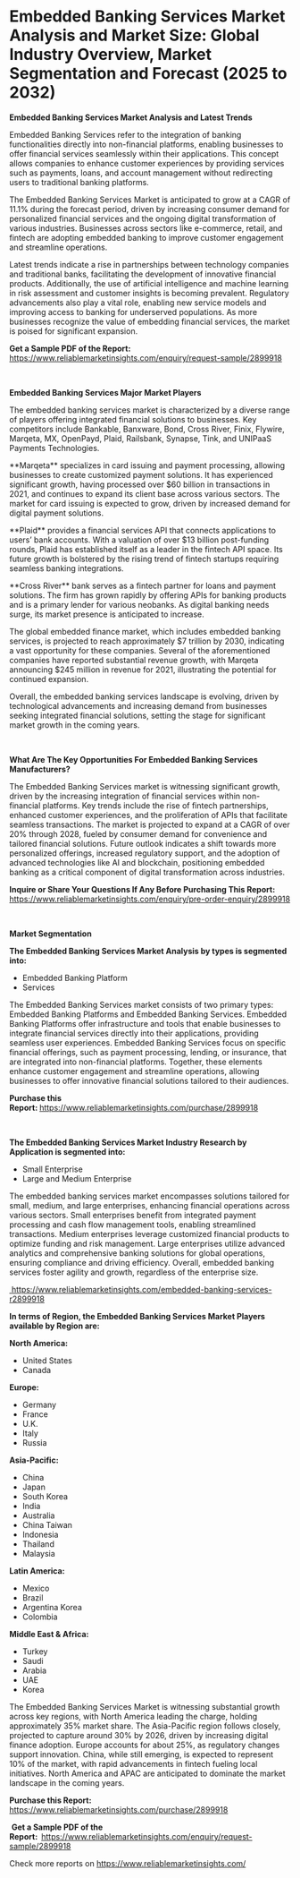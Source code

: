 <p><h1>Embedded Banking Services Market Analysis and Market Size: Global Industry Overview, Market Segmentation and Forecast (2025 to 2032)</h1></p><p><strong>Embedded Banking Services Market Analysis and Latest Trends</strong></p>
<p><p>Embedded Banking Services refer to the integration of banking functionalities directly into non-financial platforms, enabling businesses to offer financial services seamlessly within their applications. This concept allows companies to enhance customer experiences by providing services such as payments, loans, and account management without redirecting users to traditional banking platforms. </p><p>The Embedded Banking Services Market is anticipated to grow at a CAGR of 11.1% during the forecast period, driven by increasing consumer demand for personalized financial services and the ongoing digital transformation of various industries. Businesses across sectors like e-commerce, retail, and fintech are adopting embedded banking to improve customer engagement and streamline operations. </p><p>Latest trends indicate a rise in partnerships between technology companies and traditional banks, facilitating the development of innovative financial products. Additionally, the use of artificial intelligence and machine learning in risk assessment and customer insights is becoming prevalent. Regulatory advancements also play a vital role, enabling new service models and improving access to banking for underserved populations. As more businesses recognize the value of embedding financial services, the market is poised for significant expansion.</p></p>
<p><strong>Get a Sample PDF of the Report:&nbsp;</strong> <a href="https://www.reliablemarketinsights.com/enquiry/request-sample/2899918?utm_campaign=3268&utm_medium=2&utm_source=Github&utm_content=ia&utm_term=16032025&utm_id=embedded-banking-services">https://www.reliablemarketinsights.com/enquiry/request-sample/2899918</a></p>
<p>&nbsp;</p>
<p><strong>Embedded Banking Services Major Market Players</strong></p>
<p><p>The embedded banking services market is characterized by a diverse range of players offering integrated financial solutions to businesses. Key competitors include Bankable, Banxware, Bond, Cross River, Finix, Flywire, Marqeta, MX, OpenPayd, Plaid, Railsbank, Synapse, Tink, and UNIPaaS Payments Technologies.</p><p>**Marqeta** specializes in card issuing and payment processing, allowing businesses to create customized payment solutions. It has experienced significant growth, having processed over $60 billion in transactions in 2021, and continues to expand its client base across various sectors. The market for card issuing is expected to grow, driven by increased demand for digital payment solutions.</p><p>**Plaid** provides a financial services API that connects applications to users’ bank accounts. With a valuation of over $13 billion post-funding rounds, Plaid has established itself as a leader in the fintech API space. Its future growth is bolstered by the rising trend of fintech startups requiring seamless banking integrations.</p><p>**Cross River** bank serves as a fintech partner for loans and payment solutions. The firm has grown rapidly by offering APIs for banking products and is a primary lender for various neobanks. As digital banking needs surge, its market presence is anticipated to increase.</p><p>The global embedded finance market, which includes embedded banking services, is projected to reach approximately $7 trillion by 2030, indicating a vast opportunity for these companies. Several of the aforementioned companies have reported substantial revenue growth, with Marqeta announcing $245 million in revenue for 2021, illustrating the potential for continued expansion.</p><p>Overall, the embedded banking services landscape is evolving, driven by technological advancements and increasing demand from businesses seeking integrated financial solutions, setting the stage for significant market growth in the coming years.</p></p>
<p>&nbsp;</p>
<p><strong>What Are The Key Opportunities For Embedded Banking Services Manufacturers?</strong></p>
<p><p>The Embedded Banking Services market is witnessing significant growth, driven by the increasing integration of financial services within non-financial platforms. Key trends include the rise of fintech partnerships, enhanced customer experiences, and the proliferation of APIs that facilitate seamless transactions. The market is projected to expand at a CAGR of over 20% through 2028, fueled by consumer demand for convenience and tailored financial solutions. Future outlook indicates a shift towards more personalized offerings, increased regulatory support, and the adoption of advanced technologies like AI and blockchain, positioning embedded banking as a critical component of digital transformation across industries.</p></p>
<p><strong>Inquire or Share Your Questions If Any Before Purchasing This Report:</strong> <a href="https://www.reliablemarketinsights.com/enquiry/pre-order-enquiry/2899918?utm_campaign=3268&utm_medium=2&utm_source=Github&utm_content=ia&utm_term=16032025&utm_id=embedded-banking-services">https://www.reliablemarketinsights.com/enquiry/pre-order-enquiry/2899918</a></p>
<p>&nbsp;</p>
<p><strong>Market Segmentation</strong></p>
<p><strong>The Embedded Banking Services Market Analysis by types is segmented into:</strong></p>
<p><ul><li>Embedded Banking Platform</li><li>Services</li></ul></p>
<p><p>The Embedded Banking Services market consists of two primary types: Embedded Banking Platforms and Embedded Banking Services. Embedded Banking Platforms offer infrastructure and tools that enable businesses to integrate financial services directly into their applications, providing seamless user experiences. Embedded Banking Services focus on specific financial offerings, such as payment processing, lending, or insurance, that are integrated into non-financial platforms. Together, these elements enhance customer engagement and streamline operations, allowing businesses to offer innovative financial solutions tailored to their audiences.</p></p>
<p><strong>Purchase this Report:&nbsp;</strong><a href="https://www.reliablemarketinsights.com/purchase/2899918?utm_campaign=3268&utm_medium=2&utm_source=Github&utm_content=ia&utm_term=16032025&utm_id=embedded-banking-services">https://www.reliablemarketinsights.com/purchase/2899918</a></p>
<p>&nbsp;</p>
<p><strong>The Embedded Banking Services Market Industry Research by Application is segmented into:</strong></p>
<p><ul><li>Small Enterprise</li><li>Large and Medium Enterprise</li></ul></p>
<p><p>The embedded banking services market encompasses solutions tailored for small, medium, and large enterprises, enhancing financial operations across various sectors. Small enterprises benefit from integrated payment processing and cash flow management tools, enabling streamlined transactions. Medium enterprises leverage customized financial products to optimize funding and risk management. Large enterprises utilize advanced analytics and comprehensive banking solutions for global operations, ensuring compliance and driving efficiency. Overall, embedded banking services foster agility and growth, regardless of the enterprise size.</p></p>
<p><a href="https://www.reliablemarketinsights.com/embedded-banking-services-r2899918?utm_campaign=3268&utm_medium=2&utm_source=Github&utm_content=ia&utm_term=16032025&utm_id=embedded-banking-services">&nbsp;https://www.reliablemarketinsights.com/embedded-banking-services-r2899918</a></p>
<p><strong>In terms of Region, the Embedded Banking Services Market Players available by Region are:</strong></p>
<p>
    <p> <strong> North America: </strong>
        <ul>
            <li>United States</li>
            <li>Canada</li>
        </ul>
        </p> 
    <p> <strong> Europe: </strong>
        <ul>
            <li>Germany</li>
            <li>France</li>
            <li>U.K.</li>
            <li>Italy</li>
            <li>Russia</li>
        </ul>
        </p> 
    <p> <strong> Asia-Pacific: </strong>
        <ul>
            <li>China</li>
            <li>Japan</li>
            <li>South Korea</li>
            <li>India</li>
            <li>Australia</li>
            <li>China Taiwan</li>
            <li>Indonesia</li>
            <li>Thailand</li>
            <li>Malaysia</li>
        </ul>
        </p> 
    <p> <strong> Latin America: </strong>
        <ul>
            <li>Mexico</li>
            <li>Brazil</li>
            <li>Argentina Korea</li>
            <li>Colombia</li>
        </ul>
        </p> 
    <p> <strong> Middle East & Africa: </strong>
        <ul>
            <li>Turkey</li>
            <li>Saudi</li>
            <li>Arabia</li>
            <li>UAE</li>
            <li>Korea</li>
        </ul>
    </p>
    </p>
<p><p>The Embedded Banking Services Market is witnessing substantial growth across key regions, with North America leading the charge, holding approximately 35% market share. The Asia-Pacific region follows closely, projected to capture around 30% by 2026, driven by increasing digital finance adoption. Europe accounts for about 25%, as regulatory changes support innovation. China, while still emerging, is expected to represent 10% of the market, with rapid advancements in fintech fueling local initiatives. North America and APAC are anticipated to dominate the market landscape in the coming years.</p></p>
<p><strong>Purchase this Report: </strong><a href="https://www.reliablemarketinsights.com/purchase/2899918?utm_campaign=3268&utm_medium=2&utm_source=Github&utm_content=ia&utm_term=16032025&utm_id=embedded-banking-services">https://www.reliablemarketinsights.com/purchase/2899918</a></p>
<p>&nbsp;<strong>Get a Sample PDF of the Report:&nbsp;&nbsp;</strong><a href="https://www.reliablemarketinsights.com/enquiry/request-sample/2899918?utm_campaign=3268&utm_medium=2&utm_source=Github&utm_content=ia&utm_term=16032025&utm_id=embedded-banking-services">https://www.reliablemarketinsights.com/enquiry/request-sample/2899918</a></p>
<p><strong></strong></p>
<p>Check more reports on <a href="https://www.reliablemarketinsights.com/?utm_campaign=3268&utm_medium=2&utm_source=Github&utm_content=ia&utm_term=16032025&utm_id=embedded-banking-services">https://www.reliablemarketinsights.com/</a></p>
